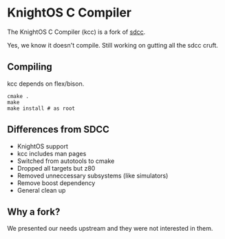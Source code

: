 # KnightOS C Compiler

The KnightOS C Compiler (kcc) is a fork of [sdcc](http://sdcc.sourceforge.net/).

Yes, we know it doesn't compile. Still working on gutting all the sdcc cruft.

## Compiling

kcc depends on flex/bison.

    cmake .
    make
    make install # as root

## Differences from SDCC

* KnightOS support
* kcc includes man pages
* Switched from autotools to cmake
* Dropped all targets but z80
* Removed unneccessary subsystems (like simulators)
* Remove boost dependency
* General clean up

## Why a fork?

We presented our needs upstream and they were not interested in them.
